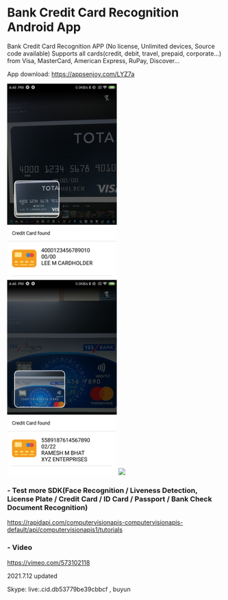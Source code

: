 # Bank Credit Card Recognition Android App
Bank Credit Card Recognition APP (No license, Unlimited devices, Source code available)
Supports all cards(credit, debit, travel, prepaid, corporate…) from Visa, MasterCard, American Express, RuPay, Discover…

App download: https://appsenjoy.com/LYZ7a

<img src="screeenshot/screen1.png" width="256"/> <img src="screeenshot/screen2.png" width="256"/>
<img src="screeenshot/creditcard_demo.gif" width="256"/>

### - Test more SDK(Face Recognition / Liveness Detection, License Plate / Credit Card / ID Card / Passport / Bank Check Document Recognition)
https://rapidapi.com/computervisionapis-computervisionapis-default/api/computervisionapis1/tutorials

### - Video
https://vimeo.com/573102118

2021.7.12 updated

Skype: live:.cid.db53779be39cbbcf   , buyun
